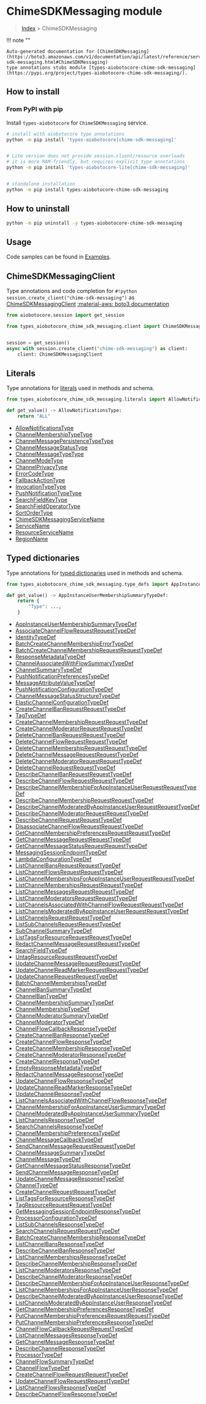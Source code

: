 # ChimeSDKMessaging module

> [Index](../README.md) > ChimeSDKMessaging


!!! note ""

    Auto-generated documentation for [ChimeSDKMessaging](https://boto3.amazonaws.com/v1/documentation/api/latest/reference/services/chime-sdk-messaging.html#ChimeSDKMessaging)
    type annotations stubs module [types-aiobotocore-chime-sdk-messaging](https://pypi.org/project/types-aiobotocore-chime-sdk-messaging/).

## How to install



### From PyPI with pip

Install `types-aiobotocore` for `ChimeSDKMessaging` service.

```bash
# install with aiobotocore type annotations
python -m pip install 'types-aiobotocore[chime-sdk-messaging]'


# Lite version does not provide session.client/resource overloads
# it is more RAM-friendly, but requires explicit type annotations
python -m pip install 'types-aiobotocore-lite[chime-sdk-messaging]'


# standalone installation
python -m pip install types-aiobotocore-chime-sdk-messaging
```



## How to uninstall

```bash
python -m pip uninstall -y types-aiobotocore-chime-sdk-messaging
```

## Usage

Code samples can be found in [Examples](./usage.md).

## ChimeSDKMessagingClient

Type annotations and code completion for  `#!python session.create_client("chime-sdk-messaging")` as [ChimeSDKMessagingClient](./client.md)
[:material-aws: boto3 documentation](https://boto3.amazonaws.com/v1/documentation/api/latest/reference/services/chime-sdk-messaging.html#ChimeSDKMessaging.Client)

```python title="Usage example"
from aiobotocore.session import get_session

from types_aiobotocore_chime_sdk_messaging.client import ChimeSDKMessagingClient


session = get_session()
async with session.create_client("chime-sdk-messaging") as client:
    client: ChimeSDKMessagingClient
```








## Literals

Type annotations for [literals](./literals.md) used in methods and schema.

```python title="Usage example"
from types_aiobotocore_chime_sdk_messaging.literals import AllowNotificationsType

def get_value() -> AllowNotificationsType:
    return "ALL"
```

- [AllowNotificationsType](./literals.md#allownotificationstype)
- [ChannelMembershipTypeType](./literals.md#channelmembershiptypetype)
- [ChannelMessagePersistenceTypeType](./literals.md#channelmessagepersistencetypetype)
- [ChannelMessageStatusType](./literals.md#channelmessagestatustype)
- [ChannelMessageTypeType](./literals.md#channelmessagetypetype)
- [ChannelModeType](./literals.md#channelmodetype)
- [ChannelPrivacyType](./literals.md#channelprivacytype)
- [ErrorCodeType](./literals.md#errorcodetype)
- [FallbackActionType](./literals.md#fallbackactiontype)
- [InvocationTypeType](./literals.md#invocationtypetype)
- [PushNotificationTypeType](./literals.md#pushnotificationtypetype)
- [SearchFieldKeyType](./literals.md#searchfieldkeytype)
- [SearchFieldOperatorType](./literals.md#searchfieldoperatortype)
- [SortOrderType](./literals.md#sortordertype)
- [ChimeSDKMessagingServiceName](./literals.md#chimesdkmessagingservicename)
- [ServiceName](./literals.md#servicename)
- [ResourceServiceName](./literals.md#resourceservicename)
- [RegionName](./literals.md#regionname)




## Typed dictionaries

Type annotations for [typed dictionaries](./type_defs.md) used in methods and schema.

```python title="Usage example"
from types_aiobotocore_chime_sdk_messaging.type_defs import AppInstanceUserMembershipSummaryTypeDef

def get_value() -> AppInstanceUserMembershipSummaryTypeDef:
    return {
        "Type": ...,
    }
```

- [AppInstanceUserMembershipSummaryTypeDef](./type_defs.md#appinstanceusermembershipsummarytypedef)
- [AssociateChannelFlowRequestRequestTypeDef](./type_defs.md#associatechannelflowrequestrequesttypedef)
- [IdentityTypeDef](./type_defs.md#identitytypedef)
- [BatchCreateChannelMembershipErrorTypeDef](./type_defs.md#batchcreatechannelmembershiperrortypedef)
- [BatchCreateChannelMembershipRequestRequestTypeDef](./type_defs.md#batchcreatechannelmembershiprequestrequesttypedef)
- [ResponseMetadataTypeDef](./type_defs.md#responsemetadatatypedef)
- [ChannelAssociatedWithFlowSummaryTypeDef](./type_defs.md#channelassociatedwithflowsummarytypedef)
- [ChannelSummaryTypeDef](./type_defs.md#channelsummarytypedef)
- [PushNotificationPreferencesTypeDef](./type_defs.md#pushnotificationpreferencestypedef)
- [MessageAttributeValueTypeDef](./type_defs.md#messageattributevaluetypedef)
- [PushNotificationConfigurationTypeDef](./type_defs.md#pushnotificationconfigurationtypedef)
- [ChannelMessageStatusStructureTypeDef](./type_defs.md#channelmessagestatusstructuretypedef)
- [ElasticChannelConfigurationTypeDef](./type_defs.md#elasticchannelconfigurationtypedef)
- [CreateChannelBanRequestRequestTypeDef](./type_defs.md#createchannelbanrequestrequesttypedef)
- [TagTypeDef](./type_defs.md#tagtypedef)
- [CreateChannelMembershipRequestRequestTypeDef](./type_defs.md#createchannelmembershiprequestrequesttypedef)
- [CreateChannelModeratorRequestRequestTypeDef](./type_defs.md#createchannelmoderatorrequestrequesttypedef)
- [DeleteChannelBanRequestRequestTypeDef](./type_defs.md#deletechannelbanrequestrequesttypedef)
- [DeleteChannelFlowRequestRequestTypeDef](./type_defs.md#deletechannelflowrequestrequesttypedef)
- [DeleteChannelMembershipRequestRequestTypeDef](./type_defs.md#deletechannelmembershiprequestrequesttypedef)
- [DeleteChannelMessageRequestRequestTypeDef](./type_defs.md#deletechannelmessagerequestrequesttypedef)
- [DeleteChannelModeratorRequestRequestTypeDef](./type_defs.md#deletechannelmoderatorrequestrequesttypedef)
- [DeleteChannelRequestRequestTypeDef](./type_defs.md#deletechannelrequestrequesttypedef)
- [DescribeChannelBanRequestRequestTypeDef](./type_defs.md#describechannelbanrequestrequesttypedef)
- [DescribeChannelFlowRequestRequestTypeDef](./type_defs.md#describechannelflowrequestrequesttypedef)
- [DescribeChannelMembershipForAppInstanceUserRequestRequestTypeDef](./type_defs.md#describechannelmembershipforappinstanceuserrequestrequesttypedef)
- [DescribeChannelMembershipRequestRequestTypeDef](./type_defs.md#describechannelmembershiprequestrequesttypedef)
- [DescribeChannelModeratedByAppInstanceUserRequestRequestTypeDef](./type_defs.md#describechannelmoderatedbyappinstanceuserrequestrequesttypedef)
- [DescribeChannelModeratorRequestRequestTypeDef](./type_defs.md#describechannelmoderatorrequestrequesttypedef)
- [DescribeChannelRequestRequestTypeDef](./type_defs.md#describechannelrequestrequesttypedef)
- [DisassociateChannelFlowRequestRequestTypeDef](./type_defs.md#disassociatechannelflowrequestrequesttypedef)
- [GetChannelMembershipPreferencesRequestRequestTypeDef](./type_defs.md#getchannelmembershippreferencesrequestrequesttypedef)
- [GetChannelMessageRequestRequestTypeDef](./type_defs.md#getchannelmessagerequestrequesttypedef)
- [GetChannelMessageStatusRequestRequestTypeDef](./type_defs.md#getchannelmessagestatusrequestrequesttypedef)
- [MessagingSessionEndpointTypeDef](./type_defs.md#messagingsessionendpointtypedef)
- [LambdaConfigurationTypeDef](./type_defs.md#lambdaconfigurationtypedef)
- [ListChannelBansRequestRequestTypeDef](./type_defs.md#listchannelbansrequestrequesttypedef)
- [ListChannelFlowsRequestRequestTypeDef](./type_defs.md#listchannelflowsrequestrequesttypedef)
- [ListChannelMembershipsForAppInstanceUserRequestRequestTypeDef](./type_defs.md#listchannelmembershipsforappinstanceuserrequestrequesttypedef)
- [ListChannelMembershipsRequestRequestTypeDef](./type_defs.md#listchannelmembershipsrequestrequesttypedef)
- [ListChannelMessagesRequestRequestTypeDef](./type_defs.md#listchannelmessagesrequestrequesttypedef)
- [ListChannelModeratorsRequestRequestTypeDef](./type_defs.md#listchannelmoderatorsrequestrequesttypedef)
- [ListChannelsAssociatedWithChannelFlowRequestRequestTypeDef](./type_defs.md#listchannelsassociatedwithchannelflowrequestrequesttypedef)
- [ListChannelsModeratedByAppInstanceUserRequestRequestTypeDef](./type_defs.md#listchannelsmoderatedbyappinstanceuserrequestrequesttypedef)
- [ListChannelsRequestRequestTypeDef](./type_defs.md#listchannelsrequestrequesttypedef)
- [ListSubChannelsRequestRequestTypeDef](./type_defs.md#listsubchannelsrequestrequesttypedef)
- [SubChannelSummaryTypeDef](./type_defs.md#subchannelsummarytypedef)
- [ListTagsForResourceRequestRequestTypeDef](./type_defs.md#listtagsforresourcerequestrequesttypedef)
- [RedactChannelMessageRequestRequestTypeDef](./type_defs.md#redactchannelmessagerequestrequesttypedef)
- [SearchFieldTypeDef](./type_defs.md#searchfieldtypedef)
- [UntagResourceRequestRequestTypeDef](./type_defs.md#untagresourcerequestrequesttypedef)
- [UpdateChannelMessageRequestRequestTypeDef](./type_defs.md#updatechannelmessagerequestrequesttypedef)
- [UpdateChannelReadMarkerRequestRequestTypeDef](./type_defs.md#updatechannelreadmarkerrequestrequesttypedef)
- [UpdateChannelRequestRequestTypeDef](./type_defs.md#updatechannelrequestrequesttypedef)
- [BatchChannelMembershipsTypeDef](./type_defs.md#batchchannelmembershipstypedef)
- [ChannelBanSummaryTypeDef](./type_defs.md#channelbansummarytypedef)
- [ChannelBanTypeDef](./type_defs.md#channelbantypedef)
- [ChannelMembershipSummaryTypeDef](./type_defs.md#channelmembershipsummarytypedef)
- [ChannelMembershipTypeDef](./type_defs.md#channelmembershiptypedef)
- [ChannelModeratorSummaryTypeDef](./type_defs.md#channelmoderatorsummarytypedef)
- [ChannelModeratorTypeDef](./type_defs.md#channelmoderatortypedef)
- [ChannelFlowCallbackResponseTypeDef](./type_defs.md#channelflowcallbackresponsetypedef)
- [CreateChannelBanResponseTypeDef](./type_defs.md#createchannelbanresponsetypedef)
- [CreateChannelFlowResponseTypeDef](./type_defs.md#createchannelflowresponsetypedef)
- [CreateChannelMembershipResponseTypeDef](./type_defs.md#createchannelmembershipresponsetypedef)
- [CreateChannelModeratorResponseTypeDef](./type_defs.md#createchannelmoderatorresponsetypedef)
- [CreateChannelResponseTypeDef](./type_defs.md#createchannelresponsetypedef)
- [EmptyResponseMetadataTypeDef](./type_defs.md#emptyresponsemetadatatypedef)
- [RedactChannelMessageResponseTypeDef](./type_defs.md#redactchannelmessageresponsetypedef)
- [UpdateChannelFlowResponseTypeDef](./type_defs.md#updatechannelflowresponsetypedef)
- [UpdateChannelReadMarkerResponseTypeDef](./type_defs.md#updatechannelreadmarkerresponsetypedef)
- [UpdateChannelResponseTypeDef](./type_defs.md#updatechannelresponsetypedef)
- [ListChannelsAssociatedWithChannelFlowResponseTypeDef](./type_defs.md#listchannelsassociatedwithchannelflowresponsetypedef)
- [ChannelMembershipForAppInstanceUserSummaryTypeDef](./type_defs.md#channelmembershipforappinstanceusersummarytypedef)
- [ChannelModeratedByAppInstanceUserSummaryTypeDef](./type_defs.md#channelmoderatedbyappinstanceusersummarytypedef)
- [ListChannelsResponseTypeDef](./type_defs.md#listchannelsresponsetypedef)
- [SearchChannelsResponseTypeDef](./type_defs.md#searchchannelsresponsetypedef)
- [ChannelMembershipPreferencesTypeDef](./type_defs.md#channelmembershippreferencestypedef)
- [ChannelMessageCallbackTypeDef](./type_defs.md#channelmessagecallbacktypedef)
- [SendChannelMessageRequestRequestTypeDef](./type_defs.md#sendchannelmessagerequestrequesttypedef)
- [ChannelMessageSummaryTypeDef](./type_defs.md#channelmessagesummarytypedef)
- [ChannelMessageTypeDef](./type_defs.md#channelmessagetypedef)
- [GetChannelMessageStatusResponseTypeDef](./type_defs.md#getchannelmessagestatusresponsetypedef)
- [SendChannelMessageResponseTypeDef](./type_defs.md#sendchannelmessageresponsetypedef)
- [UpdateChannelMessageResponseTypeDef](./type_defs.md#updatechannelmessageresponsetypedef)
- [ChannelTypeDef](./type_defs.md#channeltypedef)
- [CreateChannelRequestRequestTypeDef](./type_defs.md#createchannelrequestrequesttypedef)
- [ListTagsForResourceResponseTypeDef](./type_defs.md#listtagsforresourceresponsetypedef)
- [TagResourceRequestRequestTypeDef](./type_defs.md#tagresourcerequestrequesttypedef)
- [GetMessagingSessionEndpointResponseTypeDef](./type_defs.md#getmessagingsessionendpointresponsetypedef)
- [ProcessorConfigurationTypeDef](./type_defs.md#processorconfigurationtypedef)
- [ListSubChannelsResponseTypeDef](./type_defs.md#listsubchannelsresponsetypedef)
- [SearchChannelsRequestRequestTypeDef](./type_defs.md#searchchannelsrequestrequesttypedef)
- [BatchCreateChannelMembershipResponseTypeDef](./type_defs.md#batchcreatechannelmembershipresponsetypedef)
- [ListChannelBansResponseTypeDef](./type_defs.md#listchannelbansresponsetypedef)
- [DescribeChannelBanResponseTypeDef](./type_defs.md#describechannelbanresponsetypedef)
- [ListChannelMembershipsResponseTypeDef](./type_defs.md#listchannelmembershipsresponsetypedef)
- [DescribeChannelMembershipResponseTypeDef](./type_defs.md#describechannelmembershipresponsetypedef)
- [ListChannelModeratorsResponseTypeDef](./type_defs.md#listchannelmoderatorsresponsetypedef)
- [DescribeChannelModeratorResponseTypeDef](./type_defs.md#describechannelmoderatorresponsetypedef)
- [DescribeChannelMembershipForAppInstanceUserResponseTypeDef](./type_defs.md#describechannelmembershipforappinstanceuserresponsetypedef)
- [ListChannelMembershipsForAppInstanceUserResponseTypeDef](./type_defs.md#listchannelmembershipsforappinstanceuserresponsetypedef)
- [DescribeChannelModeratedByAppInstanceUserResponseTypeDef](./type_defs.md#describechannelmoderatedbyappinstanceuserresponsetypedef)
- [ListChannelsModeratedByAppInstanceUserResponseTypeDef](./type_defs.md#listchannelsmoderatedbyappinstanceuserresponsetypedef)
- [GetChannelMembershipPreferencesResponseTypeDef](./type_defs.md#getchannelmembershippreferencesresponsetypedef)
- [PutChannelMembershipPreferencesRequestRequestTypeDef](./type_defs.md#putchannelmembershippreferencesrequestrequesttypedef)
- [PutChannelMembershipPreferencesResponseTypeDef](./type_defs.md#putchannelmembershippreferencesresponsetypedef)
- [ChannelFlowCallbackRequestRequestTypeDef](./type_defs.md#channelflowcallbackrequestrequesttypedef)
- [ListChannelMessagesResponseTypeDef](./type_defs.md#listchannelmessagesresponsetypedef)
- [GetChannelMessageResponseTypeDef](./type_defs.md#getchannelmessageresponsetypedef)
- [DescribeChannelResponseTypeDef](./type_defs.md#describechannelresponsetypedef)
- [ProcessorTypeDef](./type_defs.md#processortypedef)
- [ChannelFlowSummaryTypeDef](./type_defs.md#channelflowsummarytypedef)
- [ChannelFlowTypeDef](./type_defs.md#channelflowtypedef)
- [CreateChannelFlowRequestRequestTypeDef](./type_defs.md#createchannelflowrequestrequesttypedef)
- [UpdateChannelFlowRequestRequestTypeDef](./type_defs.md#updatechannelflowrequestrequesttypedef)
- [ListChannelFlowsResponseTypeDef](./type_defs.md#listchannelflowsresponsetypedef)
- [DescribeChannelFlowResponseTypeDef](./type_defs.md#describechannelflowresponsetypedef)

